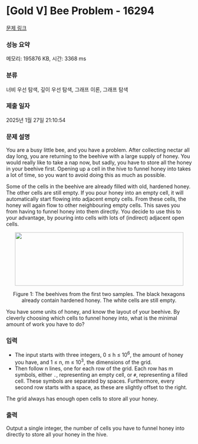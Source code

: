 # [Gold V] Bee Problem - 16294 

[문제 링크](https://www.acmicpc.net/problem/16294) 

### 성능 요약

메모리: 195876 KB, 시간: 3368 ms

### 분류

너비 우선 탐색, 깊이 우선 탐색, 그래프 이론, 그래프 탐색

### 제출 일자

2025년 1월 27일 21:10:54

### 문제 설명

<p>You are a busy little bee, and you have a problem. After collecting nectar all day long, you are returning to the beehive with a large supply of honey. You would really like to take a nap now, but sadly, you have to store all the honey in your beehive first. Opening up a cell in the hive to funnel honey into takes a lot of time, so you want to avoid doing this as much as possible.</p>

<p>Some of the cells in the beehive are already filled with old, hardened honey. The other cells are still empty. If you pour honey into an empty cell, it will automatically start flowing into adjacent empty cells. From these cells, the honey will again flow to other neighbouring empty cells. This saves you from having to funnel honey into them directly. You decide to use this to your advantage, by pouring into cells with lots of (indirect) adjacent open cells.</p>

<p style="text-align: center;"><img alt="" src="https://upload.acmicpc.net/a5884c0c-7004-41a7-bb5a-427a33f8334a/-/preview/" style="width: 457px; height: 145px;"></p>

<p style="text-align: center;">Figure 1: The beehives from the first two samples. The black hexagons already contain hardened honey. The white cells are still empty.</p>

<p>You have some units of honey, and know the layout of your beehive. By cleverly choosing which cells to funnel honey into, what is the minimal amount of work you have to do?</p>

### 입력 

 <ul>
	<li>The input starts with three integers, 0 ≤ h ≤ 10<sup>6</sup>, the amount of honey you have, and 1 ≤ n, m ≤ 10<sup>3</sup>, the dimensions of the grid.</li>
	<li>Then follow n lines, one for each row of the grid. Each row has m symbols, either <code>.</code>, representing an empty cell, or <code>#</code>, representing a filled cell. These symbols are separated by spaces. Furthermore, every second row starts with a space, as these are slightly offset to the right.</li>
</ul>

<p>The grid always has enough open cells to store all your honey.</p>

### 출력 

 <p>Output a single integer, the number of cells you have to funnel honey into directly to store all your honey in the hive.</p>

